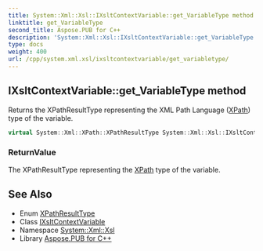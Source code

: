 ```yaml
---
title: System::Xml::Xsl::IXsltContextVariable::get_VariableType method
linktitle: get_VariableType
second_title: Aspose.PUB for C++
description: 'System::Xml::Xsl::IXsltContextVariable::get_VariableType method. Returns the XPathResultType representing the XML Path Language (XPath) type of the variable in C++.'
type: docs
weight: 400
url: /cpp/system.xml.xsl/ixsltcontextvariable/get_variabletype/
---
```

## IXsltContextVariable::get_VariableType method


Returns the XPathResultType representing the XML Path Language ([XPath](../../../system.xml.xpath/)) type of the variable.

```cpp
virtual System::Xml::XPath::XPathResultType System::Xml::Xsl::IXsltContextVariable::get_VariableType()=0
```


### ReturnValue

The XPathResultType representing the [XPath](../../../system.xml.xpath/) type of the variable.

## See Also

* Enum [XPathResultType](../../../system.xml.xpath/xpathresulttype/)
* Class [IXsltContextVariable](../)
* Namespace [System::Xml::Xsl](../../)
* Library [Aspose.PUB for C++](../../../)
